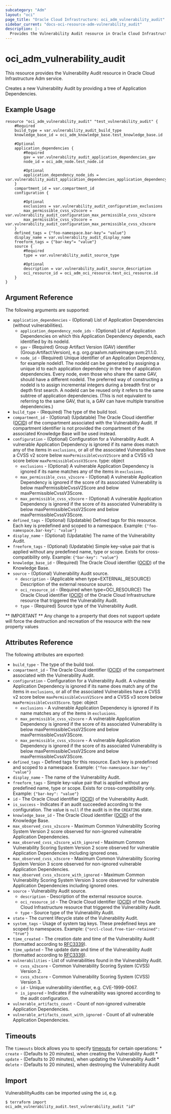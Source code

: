 ```yaml
---
subcategory: "Adm"
layout: "oci"
page_title: "Oracle Cloud Infrastructure: oci_adm_vulnerability_audit"
sidebar_current: "docs-oci-resource-adm-vulnerability_audit"
description: |-
  Provides the Vulnerability Audit resource in Oracle Cloud Infrastructure Adm service
---
```


# oci_adm_vulnerability_audit
This resource provides the Vulnerability Audit resource in Oracle Cloud Infrastructure Adm service.

Creates a new Vulnerability Audit by providing a tree of Application Dependencies.

## Example Usage

```hcl
resource "oci_adm_vulnerability_audit" "test_vulnerability_audit" {
	#Required
	build_type = var.vulnerability_audit_build_type
	knowledge_base_id = oci_adm_knowledge_base.test_knowledge_base.id

	#Optional
	application_dependencies {
		#Required
		gav = var.vulnerability_audit_application_dependencies_gav
		node_id = oci_adm_node.test_node.id

		#Optional
		application_dependency_node_ids = var.vulnerability_audit_application_dependencies_application_dependency_node_ids
	}
	compartment_id = var.compartment_id
	configuration {

		#Optional
		exclusions = var.vulnerability_audit_configuration_exclusions
		max_permissible_cvss_v2score = var.vulnerability_audit_configuration_max_permissible_cvss_v2score
		max_permissible_cvss_v3score = var.vulnerability_audit_configuration_max_permissible_cvss_v3score
	}
	defined_tags = {"foo-namespace.bar-key"= "value"}
	display_name = var.vulnerability_audit_display_name
	freeform_tags = {"bar-key"= "value"}
	source {
		#Required
		type = var.vulnerability_audit_source_type

		#Optional
		description = var.vulnerability_audit_source_description
		oci_resource_id = oci_adm_oci_resource.test_oci_resource.id
	}
}
```

## Argument Reference

The following arguments are supported:

* `application_dependencies` - (Optional) List of Application Dependencies (without vulnerabilities).
	* `application_dependency_node_ids` - (Optional) List of Application Dependencies on which this Application Dependency depends, each identified by its nodeId.
	* `gav` - (Required) Group Artifact Version (GAV) identifier (Group:Artifact:Version), e.g. org.graalvm.nativeimage:svm:21.1.0.
	* `node_id` - (Required) Unique identifier of an Application Dependency, for example nodeId1. The nodeId can be generated by assigning a unique id to each application dependency in the tree of application dependencies. Every node, even those who share the same GAV, should have a different nodeId. The preferred way of constructing a nodeId is to assign incremental integers during a breadth first or depth first search. A nodeId can be reused only it refers to the same subtree of application dependencies. (This is not equivalent to referring to the same GAV, that is, a GAV can have multiple transitive dependencies.) 
* `build_type` - (Required) The type of the build tool.
* `compartment_id` - (Optional) (Updatable) The Oracle Cloud identifier ([OCID](https://docs.cloud.oracle.com/iaas/Content/General/Concepts/identifiers.htm)) of the compartment associated with the Vulnerability Audit.  If compartment identifier is not provided the compartment of the associated Knowledge Base will be used instead. 
* `configuration` - (Optional) Configuration for a Vulnerability Audit. A vulnerable Application Dependency is ignored if its name does match any of the items in `exclusions`, or all of the associated Vulnerabilies have a CVSS v2 score below `maxPermissibleCvssV2Score` and a CVSS v3 score below `maxPermissibleCvssV3Score`. type: object 
	* `exclusions` - (Optional) A vulnerable Application Dependency is ignored if its name matches any of the items in `exclusions`.
	* `max_permissible_cvss_v2score` - (Optional) A vulnerable Application Dependency is ignored if the score of its associated Vulnerability is below maxPermissibleCvssV2Score and below maxPermissibleCvssV3Score.
	* `max_permissible_cvss_v3score` - (Optional) A vulnerable Application Dependency is ignored if the score of its associated Vulnerability is below maxPermissibleCvssV2Score and below maxPermissibleCvssV3Score.
* `defined_tags` - (Optional) (Updatable) Defined tags for this resource. Each key is predefined and scoped to a namespace. Example: `{"foo-namespace.bar-key": "value"}` 
* `display_name` - (Optional) (Updatable) The name of the Vulnerability Audit.
* `freeform_tags` - (Optional) (Updatable) Simple key-value pair that is applied without any predefined name, type or scope. Exists for cross-compatibility only. Example: `{"bar-key": "value"}` 
* `knowledge_base_id` - (Required) The Oracle Cloud identifier ([OCID](https://docs.cloud.oracle.com/iaas/Content/General/Concepts/identifiers.htm)) of the Knowledge Base.
* `source` - (Optional) Vulnerability Audit source.
	* `description` - (Applicable when type=EXTERNAL_RESOURCE) Description of the external resource source.
	* `oci_resource_id` - (Required when type=OCI_RESOURCE) The Oracle Cloud identifier ([OCID](https://docs.cloud.oracle.com/iaas/Content/General/Concepts/identifiers.htm)) of the Oracle Cloud Infrastructure resource that triggered the Vulnerability Audit.
	* `type` - (Required) Source type of the Vulnerability Audit.


** IMPORTANT **
Any change to a property that does not support update will force the destruction and recreation of the resource with the new property values

## Attributes Reference

The following attributes are exported:

* `build_type` - The type of the build tool.
* `compartment_id` - The Oracle Cloud identifier ([OCID](https://docs.cloud.oracle.com/iaas/Content/General/Concepts/identifiers.htm)) of the compartment associated with the Vulnerability Audit.
* `configuration` - Configuration for a Vulnerability Audit. A vulnerable Application Dependency is ignored if its name does match any of the items in `exclusions`, or all of the associated Vulnerabilies have a CVSS v2 score below `maxPermissibleCvssV2Score` and a CVSS v3 score below `maxPermissibleCvssV3Score`. type: object 
	* `exclusions` - A vulnerable Application Dependency is ignored if its name matches any of the items in `exclusions`.
	* `max_permissible_cvss_v2score` - A vulnerable Application Dependency is ignored if the score of its associated Vulnerability is below maxPermissibleCvssV2Score and below maxPermissibleCvssV3Score.
	* `max_permissible_cvss_v3score` - A vulnerable Application Dependency is ignored if the score of its associated Vulnerability is below maxPermissibleCvssV2Score and below maxPermissibleCvssV3Score.
* `defined_tags` - Defined tags for this resource. Each key is predefined and scoped to a namespace. Example: `{"foo-namespace.bar-key": "value"}` 
* `display_name` - The name of the Vulnerability Audit.
* `freeform_tags` - Simple key-value pair that is applied without any predefined name, type or scope. Exists for cross-compatibility only. Example: `{"bar-key": "value"}` 
* `id` - The Oracle Cloud identifier ([OCID](https://docs.cloud.oracle.com/iaas/Content/General/Concepts/identifiers.htm)) of the Vulnerability Audit.
* `is_success` - Indicates if an audit succeeded according to the configuration. The value is `null` if the audit is in the `CREATING` state.
* `knowledge_base_id` - The Oracle Cloud identifier ([OCID](https://docs.cloud.oracle.com/iaas/Content/General/Concepts/identifiers.htm)) of the Knowledge Base.
* `max_observed_cvss_v2score` - Maximum Common Vulnerability Scoring System Version 2 score observed for non-ignored vulnerable Application Dependencies.
* `max_observed_cvss_v2score_with_ignored` - Maximum Common Vulnerability Scoring System Version 2 score observed for vulnerable Application Dependencies including ignored ones.
* `max_observed_cvss_v3score` - Maximum Common Vulnerability Scoring System Version 3 score observed for non-ignored vulnerable Application Dependencies.
* `max_observed_cvss_v3score_with_ignored` - Maximum Common Vulnerability Scoring System Version 3 score observed for vulnerable Application Dependencies including ignored ones.
* `source` - Vulnerability Audit source.
	* `description` - Description of the external resource source.
	* `oci_resource_id` - The Oracle Cloud identifier ([OCID](https://docs.cloud.oracle.com/iaas/Content/General/Concepts/identifiers.htm)) of the Oracle Cloud Infrastructure resource that triggered the Vulnerability Audit.
	* `type` - Source type of the Vulnerability Audit.
* `state` - The current lifecycle state of the Vulnerability Audit.
* `system_tags` - Usage of system tag keys. These predefined keys are scoped to namespaces. Example: `{"orcl-cloud.free-tier-retained": "true"}` 
* `time_created` - The creation date and time of the Vulnerability Audit (formatted according to [RFC3339](https://datatracker.ietf.org/doc/html/rfc3339)).
* `time_updated` - The update date and time of the Vulnerability Audit (formatted according to [RFC3339](https://datatracker.ietf.org/doc/html/rfc3339)).
* `vulnerabilities` - List of vulnerabilities found in the Vulnerability Audit.
	* `cvss_v2score` - Common Vulnerability Scoring System (CVSS) Version 2.
	* `cvss_v3score` - Common Vulnerability Scoring System (CVSS) Version 3.
	* `id` - Unique vulnerability identifier, e.g. CVE-1999-0067.
	* `is_ignored` - Indicates if the vulnerability was ignored according to the audit configuration.
* `vulnerable_artifacts_count` - Count of non-ignored vulnerable Application Dependencies.
* `vulnerable_artifacts_count_with_ignored` - Count of all vulnerable Application Dependencies.

## Timeouts

The `timeouts` block allows you to specify [timeouts](https://registry.terraform.io/providers/hashicorp/oci/latest/docs/guides/changing_timeouts) for certain operations:
	* `create` - (Defaults to 20 minutes), when creating the Vulnerability Audit
	* `update` - (Defaults to 20 minutes), when updating the Vulnerability Audit
	* `delete` - (Defaults to 20 minutes), when destroying the Vulnerability Audit


## Import

VulnerabilityAudits can be imported using the `id`, e.g.

```
$ terraform import oci_adm_vulnerability_audit.test_vulnerability_audit "id"
```

